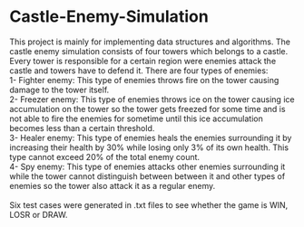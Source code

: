 # Castle-Enemy-Simulation

This project is mainly for implementing data structures and algorithms. The castle enemy simulation consists of four towers which belongs to a castle. Every tower is responsible for a certain region were enemies attack the castle and towers have to defend it. There are four types of enemies:<br />
1- Fighter enemy: This type of enemies throws fire on the tower causing damage to the tower itself. <br />
2- Freezer enemy: This type of enemies throws ice on the tower causing ice accumulation on the tower so the tower gets freezed for some time and is not able to fire the enemies for sometime until this ice accumulation becomes less than a certain threshold. <br />
3- Healer enemy: This type of enemies heals the enemies surrounding it by increasing their health by 30% while losing only 3% of its own health. This type cannot exceed 20% of the total enemy count. <br />
4- Spy enemy: This type of enemies attacks other enemies surrounding it while the tower cannot distinguish between between it and other types of enemies so the tower also attack it as a regular enemy.<br />
<br />
Six test cases were generated in .txt files to see whether the game is WIN, LOSR or DRAW. <br />

